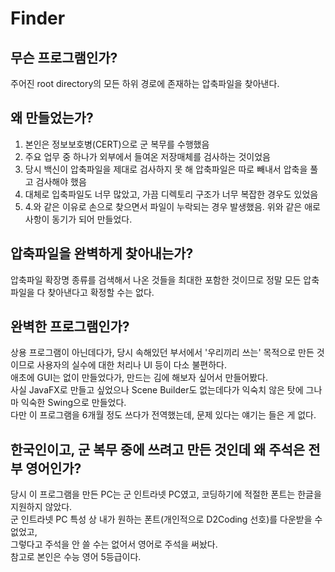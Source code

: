 # Finder
## 무슨 프로그램인가?
주어진 root directory의 모든 하위 경로에 존재하는 압축파일을 찾아낸다.  
  
  
## 왜 만들었는가?
1. 본인은 정보보호병(CERT)으로 군 복무를 수행했음
2. 주요 업무 중 하나가 외부에서 들여온 저장매체를 검사하는 것이었음
3. 당시 백신이 압축파일을 제대로 검사하지 못 해 압축파일은 따로 빼내서 압축을 풀고 검사해야 했음
4. 대체로 입축파일도 너무 많았고, 가끔 디렉토리 구조가 너무 복잡한 경우도 있었음
5. 4.와 같은 이유로 손으로 찾으면서 파일이 누락되는 경우 발생했음.
위와 같은 애로사항이 동기가 되어 만들었다.
  
  
## 압축파일을 완벽하게 찾아내는가?
압축파일 확장명 종류를 검색해서 나온 것들을 최대한 포함한 것이므로 정말 모든 압축파일을 다 찾아낸다고 확정할 수는 없다.  
  
  
## 완벽한 프로그램인가?
상용 프로그램이 아닌데다가, 당시 속해있던 부서에서 '우리끼리 쓰는' 목적으로 만든 것이므로 사용자의 실수에 대한 처리나 UI 등이 다소 불편하다.  
애초에 GUI는 없이 만들었다가, 만드는 김에 해보자 싶어서 만들어봤다.  
사실 JavaFX로 만들고 싶었으나 Scene Builder도 없는데다가 익숙치 않은 탓에 그나마 익숙한 Swing으로 만들었다.  
다만 이 프로그램을 6개월 정도 쓰다가 전역했는데, 문제 있다는 얘기는 들은 게 없다.
  
  
## 한국인이고, 군 복무 중에 쓰려고 만든 것인데 왜 주석은 전부 영어인가?
당시 이 프로그램을 만든 PC는 군 인트라넷 PC였고, 코딩하기에 적절한 폰트는 한글을 지원하지 않았다.  
군 인트라넷 PC 특성 상 내가 원하는 폰트(개인적으로 D2Coding 선호)를 다운받을 수 없었고,  
그렇다고 주석을 안 쓸 수는 없어서 영어로 주석을 써놨다.  
참고로 본인은 수능 영어 5등급이다.

